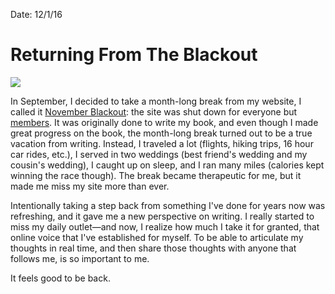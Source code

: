 Date: 12/1/16

# Returning From The Blackout

![][image-1]

In September, I decided to take a month-long break from my website, I called it [November Blackout][1]: the site was shut down for everyone but [members][2]. It was originally done to write my book, and even though I made great progress on the book, the month-long break turned out to be a true vacation from writing. Instead, I traveled a lot (flights, hiking trips, 16 hour car rides, etc.), I served in two weddings (best friend's wedding and my cousin's wedding), I caught up on sleep, and I ran many miles (calories kept winning the race though). The break became therapeutic for me, but it made me miss my site more than ever.

Intentionally taking a step back from something I've done for years now was refreshing, and it gave me a new perspective on writing. I really started to miss my daily outlet—and now, I realize how much I take it for granted, that online voice that I've established for myself. To be able to articulate my thoughts in real time, and then share those thoughts with anyone that follows me, is so important to me.

It feels good to be back.

[1]:	/blackout
[2]:	http://nashp.com/membership/

[image-1]:	https://dl.dropboxusercontent.com/s/na1kh5sautgeyl8/FullSizeRender%20(91).jpg
